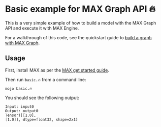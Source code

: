 # Basic example for MAX Graph API 🔥

This is a very simple example of how to build a model with the MAX Graph API
and execute it with MAX Engine.

For a walkthrough of this code, see the quickstart guide to [build a graph with
MAX Graph](https://docs.modular.com/engine/graph/get-started).

## Usage

First, install MAX as per the [MAX get started
guide](https://docs.modular.com/engine/get-started/).

Then run `basic.🔥` from a command line:

```shell
mojo basic.🔥
```

You should see the following output:

```shell
Input: input0
Output: output0
Tensor([[1.0],
[1.0]], dtype=float32, shape=2x1)
```
